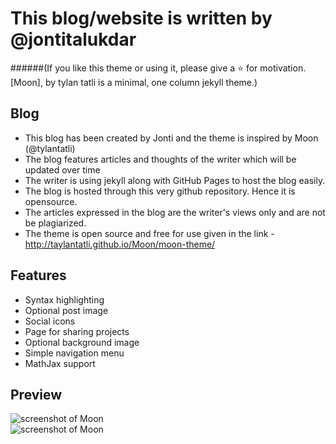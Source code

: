 # This blog/website is written by @jontitalukdar 
######(If you like this theme or using it, please give a :star: for motivation.[Moon], by tylan tatli is a minimal, one column jekyll theme.)

## Blog
* This blog has been created by Jonti and the theme is inspired by Moon (@tylantatli)
* The blog features articles and thoughts of the writer which will be updated over time
* The writer is using jekyll along with GitHub Pages to host the blog easily.
* The blog is hosted through this very github repository. Hence it is opensource.
* The articles expressed in the blog are the writer's views only and are not be plagiarized. 
* The theme is open source and free for use given in the link -http://taylantatli.github.io/Moon/moon-theme/

## Features 
* Syntax highlighting
* Optional post image
* Social icons
* Page for sharing projects
* Optional background image
* Simple navigation menu
* MathJax support

## Preview

![screenshot of Moon](https://cloud.githubusercontent.com/assets/754514/14509720/61c61058-01d6-11e6-93ab-0918515ecd56.png)    
![screenshot of Moon](https://cloud.githubusercontent.com/assets/754514/14509716/61ac6c8e-01d6-11e6-879f-8308883de790.png)


